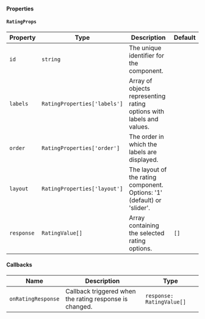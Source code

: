 #### Properties

#### `RatingProps`

| Property   | Type                         | Description                                                             | Default |
| ---------- | ---------------------------- | ----------------------------------------------------------------------- | ------- |
| `id`       | `string`                     | The unique identifier for the component.                                |         |
| `labels`   | `RatingProperties['labels']` | Array of objects representing rating options with labels and values.    |         |
| `order`    | `RatingProperties['order']`  | The order in which the labels are displayed.                            |         |
| `layout`   | `RatingProperties['layout']` | The layout of the rating component. Options: '1' (default) or 'slider'. |         |
| `response` | `RatingValue[]`              | Array containing the selected rating options.                           | `[]`    |

#### Callbacks

| Name               | Description                                             | Type                      |
| ------------------ | ------------------------------------------------------- | ------------------------- |
| `onRatingResponse` | Callback triggered when the rating response is changed. | `response: RatingValue[]` |
